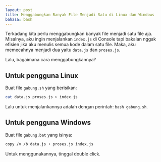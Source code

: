 ```yaml
---
layout: post
title: Menggabungkan Banyak File Menjadi Satu di Linux dan Windows
bahasa: bash
---
```


Terkadang kita perlu menggabungkan banyak file menjadi satu file aja. Misalnya, aku ingin menjalankan `index.js` di Console tapi bakalan nggak efisien jika aku menulis semua kode dalam satu file. Maka, aku memecahnya menjadi dua yaitu `data.js` dan `proses.js`.

Lalu, bagaimana cara menggabungkannya?

## Untuk pengguna Linux

Buat file `gabung.sh` yang berisikan:

```bash
cat data.js proses.js > index.js
```

Lalu untuk menjalankannya adalah dengan perintah: `bash gabung.sh`.

## Untuk pengguna Windows

Buat file `gabung.bat` yang isinya:

```bash
copy /v /b data.js + proses.js index.js
```

Untuk menggunakannya, tinggal double click.